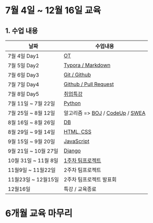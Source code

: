 # 7월 4일 ~ 12월 16일 교육 



## 1. 수업 내용



| 날짜           | 수업내용               |
| -------------- | ---------------------- |
| 7월 4일 Day1   | [OT](markdown/Markdown_day001.md) | 
| 7월 5일 Day2   | [Typora / Markdown](markdown/Markdown_day002.md) |
| 7월 6일 Day3   | [Git / Github](markdown/Markdown_day003.md) |
| 7월 7일 Day4   | [Github / Pull Request](markdown/Markdown_day004.md) |
| 7월 8일 Day5   | [취업특강](markdown/Markdown_day005.md) |
| 7월 11일 ~ 7월 22일 | [Python](https://github.com/koo1996/TIL/tree/master/%ED%8C%8C%EC%9D%B4%EC%8D%AC%20%EC%8B%A4%EC%8A%B5%EB%AC%B8%EC%A0%9C)  |
| 7월 25일 ~ 8월 12일 | 알고리즘 => [BOJ](BOJ/) / [CodeUp](CodeUp/) / [SWEA](SWEA/) |
| 8월 16일 ~ 8월 26일 | [DB](DB/) |
| 8월 29일 ~ 9월 14일 | [HTML, CSS](web/) |
| 9월 15일 ~ 9월 20일 | [JavaScript](JavaScript/) |
| 9월 21일 ~ 10월 27일| [Django](Django/) |
| 10월 31일 ~ 11월 8일 | [1주차 팀프로젝트](PJT/22.10.31%20~%2022.11.07/) |
| 11월9일 ~ 11월22일 | 2주차 팀프로젝트 |
| 11월23일 ~ 12월15일 | 2주차 팀프로젝트 발표회 |
| 12월16일 | 특강 / 교육종료|

6개월 교육 마무리
==================

